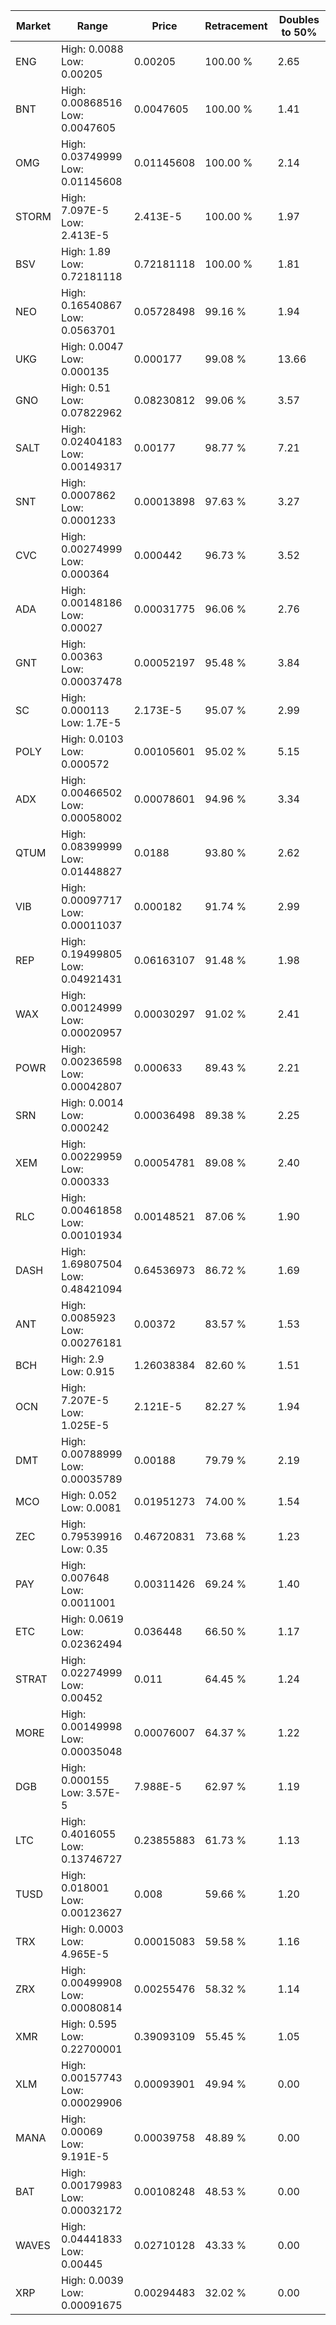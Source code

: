 | Market | Range | Price| Retracement | Doubles to 50% |
| --- | --- | --- | --- | --- |
| ENG | High: 0.0088<br />Low: 0.00205 | 0.00205 | 100.00 % | 2.65 |
| BNT | High: 0.00868516<br />Low: 0.0047605 | 0.0047605 | 100.00 % | 1.41 |
| OMG | High: 0.03749999<br />Low: 0.01145608 | 0.01145608 | 100.00 % | 2.14 |
| STORM | High: 7.097E-5<br />Low: 2.413E-5 | 2.413E-5 | 100.00 % | 1.97 |
| BSV | High: 1.89<br />Low: 0.72181118 | 0.72181118 | 100.00 % | 1.81 |
| NEO | High: 0.16540867<br />Low: 0.0563701 | 0.05728498 | 99.16 % | 1.94 |
| UKG | High: 0.0047<br />Low: 0.000135 | 0.000177 | 99.08 % | 13.66 |
| GNO | High: 0.51<br />Low: 0.07822962 | 0.08230812 | 99.06 % | 3.57 |
| SALT | High: 0.02404183<br />Low: 0.00149317 | 0.00177 | 98.77 % | 7.21 |
| SNT | High: 0.0007862<br />Low: 0.0001233 | 0.00013898 | 97.63 % | 3.27 |
| CVC | High: 0.00274999<br />Low: 0.000364 | 0.000442 | 96.73 % | 3.52 |
| ADA | High: 0.00148186<br />Low: 0.00027 | 0.00031775 | 96.06 % | 2.76 |
| GNT | High: 0.00363<br />Low: 0.00037478 | 0.00052197 | 95.48 % | 3.84 |
| SC | High: 0.000113<br />Low: 1.7E-5 | 2.173E-5 | 95.07 % | 2.99 |
| POLY | High: 0.0103<br />Low: 0.000572 | 0.00105601 | 95.02 % | 5.15 |
| ADX | High: 0.00466502<br />Low: 0.00058002 | 0.00078601 | 94.96 % | 3.34 |
| QTUM | High: 0.08399999<br />Low: 0.01448827 | 0.0188 | 93.80 % | 2.62 |
| VIB | High: 0.00097717<br />Low: 0.00011037 | 0.000182 | 91.74 % | 2.99 |
| REP | High: 0.19499805<br />Low: 0.04921431 | 0.06163107 | 91.48 % | 1.98 |
| WAX | High: 0.00124999<br />Low: 0.00020957 | 0.00030297 | 91.02 % | 2.41 |
| POWR | High: 0.00236598<br />Low: 0.00042807 | 0.000633 | 89.43 % | 2.21 |
| SRN | High: 0.0014<br />Low: 0.000242 | 0.00036498 | 89.38 % | 2.25 |
| XEM | High: 0.00229959<br />Low: 0.000333 | 0.00054781 | 89.08 % | 2.40 |
| RLC | High: 0.00461858<br />Low: 0.00101934 | 0.00148521 | 87.06 % | 1.90 |
| DASH | High: 1.69807504<br />Low: 0.48421094 | 0.64536973 | 86.72 % | 1.69 |
| ANT | High: 0.0085923<br />Low: 0.00276181 | 0.00372 | 83.57 % | 1.53 |
| BCH | High: 2.9<br />Low: 0.915 | 1.26038384 | 82.60 % | 1.51 |
| OCN | High: 7.207E-5<br />Low: 1.025E-5 | 2.121E-5 | 82.27 % | 1.94 |
| DMT | High: 0.00788999<br />Low: 0.00035789 | 0.00188 | 79.79 % | 2.19 |
| MCO | High: 0.052<br />Low: 0.0081 | 0.01951273 | 74.00 % | 1.54 |
| ZEC | High: 0.79539916<br />Low: 0.35 | 0.46720831 | 73.68 % | 1.23 |
| PAY | High: 0.007648<br />Low: 0.0011001 | 0.00311426 | 69.24 % | 1.40 |
| ETC | High: 0.0619<br />Low: 0.02362494 | 0.036448 | 66.50 % | 1.17 |
| STRAT | High: 0.02274999<br />Low: 0.00452 | 0.011 | 64.45 % | 1.24 |
| MORE | High: 0.00149998<br />Low: 0.00035048 | 0.00076007 | 64.37 % | 1.22 |
| DGB | High: 0.000155<br />Low: 3.57E-5 | 7.988E-5 | 62.97 % | 1.19 |
| LTC | High: 0.4016055<br />Low: 0.13746727 | 0.23855883 | 61.73 % | 1.13 |
| TUSD | High: 0.018001<br />Low: 0.00123627 | 0.008 | 59.66 % | 1.20 |
| TRX | High: 0.0003<br />Low: 4.965E-5 | 0.00015083 | 59.58 % | 1.16 |
| ZRX | High: 0.00499908<br />Low: 0.00080814 | 0.00255476 | 58.32 % | 1.14 |
| XMR | High: 0.595<br />Low: 0.22700001 | 0.39093109 | 55.45 % | 1.05 |
| XLM | High: 0.00157743<br />Low: 0.00029906 | 0.00093901 | 49.94 % | 0.00 |
| MANA | High: 0.00069<br />Low: 9.191E-5 | 0.00039758 | 48.89 % | 0.00 |
| BAT | High: 0.00179983<br />Low: 0.00032172 | 0.00108248 | 48.53 % | 0.00 |
| WAVES | High: 0.04441833<br />Low: 0.00445 | 0.02710128 | 43.33 % | 0.00 |
| XRP | High: 0.0039<br />Low: 0.00091675 | 0.00294483 | 32.02 % | 0.00 |
